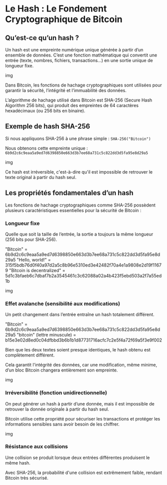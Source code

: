 # Le Hash : Le Fondement Cryptographique de Bitcoin

## Qu’est-ce qu’un hash ?

Un hash est une empreinte numérique unique générée à partir d’un ensemble de données. C’est une fonction mathématique qui convertit une entrée (texte, nombres, fichiers, transactions...) en une sortie unique de longueur fixe.

img

Dans Bitcoin, les fonctions de hachage cryptographiques sont utilisées pour garantir la sécurité, l’intégrité et l’immuabilité des données.

L’algorithme de hachage utilisé dans Bitcoin est SHA-256 (Secure Hash Algorithm 256 bits), qui produit des empreintes de 64 caractères hexadécimaux (ou 256 bits en binaire).

## Exemple de hash SHA-256

Si nous appliquons SHA-256 à une phrase simple :
```SHA-256("Bitcoin")```

Nous obtenons cette empreinte unique :
```6b9d2c6c9eaa5a9ed7d6398850e663d3b7ee68a731c5c822dd3d5fa95e8d29a5``` 

img

Ce hash est irréversible, c'est-à-dire qu'il est impossible de retrouver le texte original à partir du hash seul.

## Les propriétés fondamentales d’un hash

Les fonctions de hachage cryptographiques comme SHA-256 possèdent plusieurs caractéristiques essentielles pour la sécurité de Bitcoin :

### Longueur fixe

Quelle que soit la taille de l’entrée, la sortie a toujours la même longueur (256 bits pour SHA-256).

"Bitcoin" =	6b9d2c6c9eaa5a9ed7d6398850e663d3b7ee68a731c5c822dd3d5fa95e8d29a5
"Hello, world!" = 315f5bdb76d0f40a97d2a5c8b96e5310ed3e42482f70a4e1a9808e2d19f11679
"Bitcoin is decentralized" = 5d1c3bfaeb6c7dbaf7b2a3545461c3c62088a02a4b423f5ebd503a2f7a55ed1b

img

### Effet avalanche (sensibilité aux modifications)

Un petit changement dans l’entrée entraîne un hash totalement différent.

"Bitcoin" = 6b9d2c6c9eaa5a9ed7d6398850e663d3b7ee68a731c5c822dd3d5fa95e8d29a5
"bitcoin" (lettre minuscule) = b15e3e02d8ed0c04dfbbd3b6b1b1d87731716acfc7c2e5f4a72f69a5f3e9f002

Bien que les deux textes soient presque identiques, le hash obtenu est complètement différent.

Cela garantit l'intégrité des données, car une modification, même minime, d’un bloc Bitcoin changera entièrement son empreinte.

img

### Irréversibilité (fonction unidirectionnelle)

On peut générer un hash à partir d’une donnée, mais il est impossible de retrouver la donnée originale à partir du hash seul.

Bitcoin utilise cette propriété pour sécuriser les transactions et protéger les informations sensibles sans avoir besoin de les chiffrer.

img

### Résistance aux collisions

Une collision se produit lorsque deux entrées différentes produisent le même hash.

Avec SHA-256, la probabilité d'une collision est extrêmement faible, rendant Bitcoin très sécurisé.